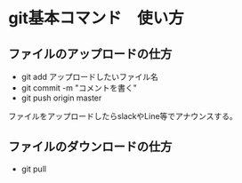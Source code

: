 # git基本コマンド　使い方
## ファイルのアップロードの仕方
- git add アップロードしたいファイル名
- git commit -m "コメントを書く"
- git push origin master

ファイルをアップロードしたらslackやLine等でアナウンスする。

## ファイルのダウンロードの仕方
- git pull 

